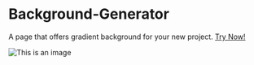 # Background-Generator
A page that offers gradient background for your new project.
[Try Now!](https://yahyanaq.github.io/Background-Generator/)



![This is an image](https://myoctocat.com/assets/images/base-octocat.svg)
